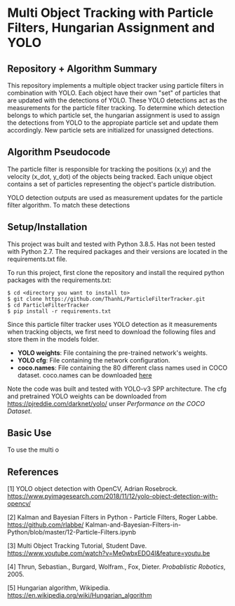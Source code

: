 # Multi Object Tracking with Particle Filters, Hungarian Assignment and YOLO

## Repository + Algorithm Summary 

This repository implements a multiple object tracker using particle filters in combination with YOLO. Each object have their own "set" of particles that are updated with the detections of YOLO. These YOLO detections act as the measurements for the particle filter tracking. To determine which detection belongs to which particle set, the hungarian assignment is used to assign the detections from YOLO to the appropiate particle set and update them accordingly. New particle sets are initialized for unassigned detections. 


## Algorithm Pseudocode

The particle filter is responsible for tracking the positions (x,y) and the velocity (x_dot, y_dot) of the objects being tracked. Each unique object contains a set of particles representing the object's particle distribution. 

YOLO detection outputs are used as measurement updates for the particle filter algorithm. To match these detections

## Setup/Installation

This project was built and tested with Python 3.8.5. Has not been tested with Python 2.7. The required packages and their versions are located in the requirements.txt file. 

To run this project, first clone the repository and install the required python packages with the requirements.txt:

```
$ cd <directory you want to install to>
$ git clone https://github.com/ThanhL/ParticleFilterTracker.git
$ cd ParticleFilterTracker
$ pip install -r requirements.txt
```

Since this particle filter tracker uses YOLO detection as it measurements when tracking objects, we first need to download the following files and store them in the models folder. 

* **YOLO weights**: File containing the pre-trained network's weights.
* **YOLO cfg**: File containing the network configuration.
* **coco.names**: File containing the 80 different class names used in COCO dataset. coco.names can be downloaded [here](https://github.com/pjreddie/darknet/blob/master/data/coco.names)

Note the code was built and tested with YOLO-v3 SPP architecture. The cfg and pretrained YOLO weights can be downloaded from  https://pjreddie.com/darknet/yolo/ unser *Performance on the COCO Dataset*.

## Basic Use

To use the multi o





## References
[1] YOLO object detection with OpenCV, Adrian Rosebrock. https://www.pyimagesearch.com/2018/11/12/yolo-object-detection-with-opencv/

[2] Kalman and Bayesian Filters in Python - Particle Filters, Roger Labbe. https://github.com/rlabbe/
Kalman-and-Bayesian-Filters-in-Python/blob/master/12-Particle-Filters.ipynb

[3] Multi Object Tracking Tutorial, Student Dave. https://www.youtube.com/watch?v=Me0wbxEDO4I&feature=youtu.be

[4] Thrun, Sebastian., Burgard, Wolfram., Fox, Dieter. *Probablistic Robotics*, 2005.

[5] Hungarian algorithm, Wikipedia. https://en.wikipedia.org/wiki/Hungarian_algorithm